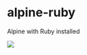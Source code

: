 # alpine-ruby

Alpine with Ruby installed

[![](http://dockeri.co/image/alastairhm/alpine-ruby)](https://index.docker.io/u/alastairhm/alpine-ruby/)
